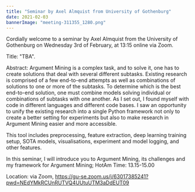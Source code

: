 ```yaml
---
title: "Seminar by Axel Almquist from University of Gothenburg"
date: 2021-02-03
bannerImage: "meeting-311355_1280.png"
---
```

Cordially welcome to a seminar by Axel Almquist from the University of Gothenburg on Wednesday 3rd of February, at 13:15 online via Zoom. 

Title: "TBA".

Abstract: Argument Mining is a complex task, and to solve it, one has to create solutions that deal with several different subtasks. Existing research is comprised of a few end-to-end attempts as well as combinations of solutions to one or more of the subtasks. To determine which is the best end-to-end solution, one must combine models solving individual or combinations of subtasks with one another.  As I set out, I found myself with code in different languages and different code bases. I saw an opportunity to unify the existing research into a single Python framework not only to create a better setting for experiments but also to make research in Argument Mining easier and more accessible.

This tool includes preprocessing, feature extraction, deep learning training setup, SOTA models, visualisations, experiment and model logging, and other features.

In this seminar, I will introduce you to Argument Mining, its challenges and my framework for Argument Mining;  HotAm
Time: 13.15-15.00

Location: via Zoom, https://gu-se.zoom.us/j/63017385241?pwd=NEdYMkRCUnRUTVQ4UUtuUTM3aDdEUT09
